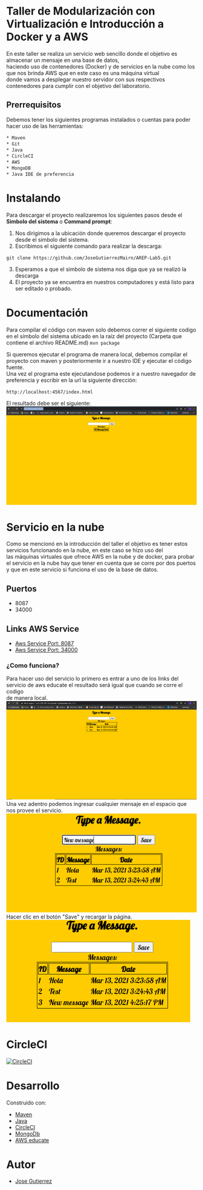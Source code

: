 # Taller de Modularización con Virtualización e Introducción a Docker y a AWS
En este taller se realiza un servicio web sencillo donde el objetivo es almacenar un mensaje en una base de datos,   
haciendo uso de contenedores (Docker) y de servicios en la nube como los que nos brinda AWS que en este caso es una máquina virtual  
donde vamos a desplegar nuestro servidor con sus respectivos contenedores para cumplir con el objetivo del laboratorio.

## Prerrequisitos
Debemos tener los siguientes programas instalados o cuentas para poder hacer uso de las herramientas:
~~~
* Maven
* Git
* Java
* CircleCI
* AWS
* MongoDB
* Java IDE de preferencia
~~~

# Instalando 
Para descargar el proyecto realizaremos los siguientes pasos desde el **Simbolo del sistema** o **Command prompt**:  
1. Nos dirigimos a la ubicación donde queremos descargar el proyecto desde el simbolo del sistema.  
2. Escribimos el siguiente comando para realizar la descarga:  
~~~
git clone https://github.com/JoseGutierrezMairn/AREP-Lab5.git
~~~
3. Esperamos a que el simbolo de sistema nos diga que ya se realizó la descarga  
4. El proyecto ya se encuentra en nuestros computadores y está listo para ser editado o probado.  
  
# Documentación
Para compilar el código con maven solo debemos correr el siguiente codigo en el símbolo del sistema ubicado en la raíz del proyecto (Carpeta que contiene el archivo README.md)
`mvn package`

Si queremos ejecutar el programa de manera local, debemos compilar el proyecto con maven y posteriormente ir a nuestro IDE y ejecutar el código fuente.  
Una vez el programa este ejecutandose podemos ir a nuestro navegador de preferencia y escribir en la url la siguiente dirección:  
~~~
http://localhost:4567/index.html  
~~~
El resultado debe ser el siguiente:  
![servicioLocal](https://github.com/JoseGutierrezMairn/AREP-Lab5/blob/master/img/servicioLocal.PNG?raw=true)  


# Servicio en la nube  
Como se mencionó en la introducción del taller el objetivo es tener estos servicios funcionando en la nube, en este caso se hizo uso del  
las máquinas virtuales que ofrece AWS en la nube y de docker, para probar el servicio en la nube hay que tener en cuenta que se corre por dos puertos  
y que en este servicio si funciona el uso de la base de datos.
## Puertos
* 8087
* 34000

## Links AWS Service 
* [Aws Service Port: 8087](http://ec2-3-85-141-52.compute-1.amazonaws.com:8087/)  
* [Aws Service Port: 34000](https://powerful-stream-65068.herokuapp.com/)  
### ¿Como funciona?
Para hacer uso del servicio lo primero es entrar a uno de los links del servicio de aws educate el resultado será igual que cuando se corre el codigo  
de manera local.  
 ![AWSService](https://github.com/JoseGutierrezMairn/AREP-Lab5/blob/master/img/AwsService.PNG?raw=true)  
Una vez adentro podemos ingresar cualquier mensaje en el espacio que nos provee el servicio.  
![AWSService](https://github.com/JoseGutierrezMairn/AREP-Lab5/blob/master/img/newMessage.PNG?raw=true)  
Hacer clic en el botón "Save" y recargar la página.
![AWSService](https://github.com/JoseGutierrezMairn/AREP-Lab5/blob/master/img/messageSaved.PNG?raw=true)  

# CircleCI  
[![CircleCI](https://circleci.com/gh/circleci/circleci-docs.svg?style=svg)](https://app.circleci.com/pipelines/github/JoseGutierrezMairn/AREP-Lab5)  


# Desarrollo  
Construido con:
* [Maven](https://maven.apache.org/)
* [Java](https://www.java.com/es/)
* [CircleCI](https://circleci.com/)
* [MongoDb](https://www.mongodb.com/cloud/atlas/lp/try2?utm_source=google&utm_campaign=gs_americas_colombia_search_brand_atlas_desktop&utm_term=%2Bmongodb%20%2Bdownload&utm_medium=cpc_paid_search&utm_ad=b&utm_ad_campaign_id=2030069987&gclid=CjwKCAiA4rGCBhAQEiwAelVti7jXc13bI8kf9nhTa_LFDAziy4FK4p0VoQXknfzEhyL2rX50XPExERoCN84QAvD_BwE)
* [AWS educate](https://aws.amazon.com/education/awseducate/)
# Autor
* [Jose Gutierrez](https://github.com/JoseGutierrezMairn)